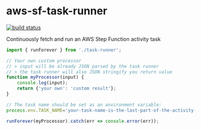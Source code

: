 # aws-sf-task-runner
<a href="https://circleci.com/gh/pi-team-mn/aws-sf-task-runner/tree/master">
        <img src="https://circleci.com/gh/pi-team-mn/aws-sf-task-runner/tree/master.svg?style=svg"
            alt="build status"></a>

Continuously fetch and run an AWS Step Function activity task

```javascript
import { runForever } from './task-runner';

// Your own custom processor
// > input will be already JSON parsed by the task runner
// > the task runner will also JSON stringify you return value
function myProcessor(input) {
    console.log(input);
    return {'your own': 'custom result'};
}

// The task name should be set as an anvironment variable:
process.env.TASK_NAME='your-task-name-is-the-last-part-of-the-activity-arn';

runForever(myProcessor).catch(err => console.error(err));
```
